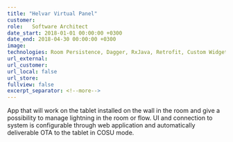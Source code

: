 ```yaml
---
title: "Helvar Virtual Panel"
customer:
role:	Software Architect
date_start: 2018-01-01 00:00:00 +0300
date_end: 2018-04-30 00:00:00 +0300
image: 
technologies: Room Persistence, Dagger, RxJava, Retrofit, Custom Widgets, AWS S3, COSU
url_external: 
url_customer:
url_local: false
url_store: 
fullview: false
excerpt_separator: <!--more-->
---
```

App that will work on the tablet installed on the wall in the room and give a possibility to manage lightning in the room or flow. UI and connection to system is configurable through web application and automatically deliverable OTA to the tablet in COSU mode.
